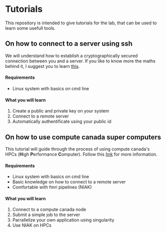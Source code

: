 # Tutorials
This repository is intended to give tutorials for the lab, that can be used to learn some usefull tools.

## On how to connect to a server using ssh
We will understand how to establish a cryptographically secured connection between you and a server.
If you like to know more the maths behind it, I suggest you to learn [this](https://nrich.maths.org/2200).

#### Requirements
- Linux system with basics on cmd line

#### What you will learn
1. Create a public and private key on your system
2. Connect to a remote server
2. Automatically authentificate using your public id

## On how to use compute canada super computers
This tutorial will guide through the process of using compute canada's HPCs (**H**igh **P**erformance **C**omputer).
Follow this [link](https://docs.computecanada.ca/wiki/Getting_Started) for more information.

#### Requirements
- Linux system with basics on cmd line
- Basic knowledge on how to connect to a remote server
- Comfortable with fmri pipelines (NIAK)

#### What you will learn
1. Connect to a compute canada node
2. Submit a simple job to the server
3. Parrallelize your own application using singularity
4. Use NIAK on HPCs
